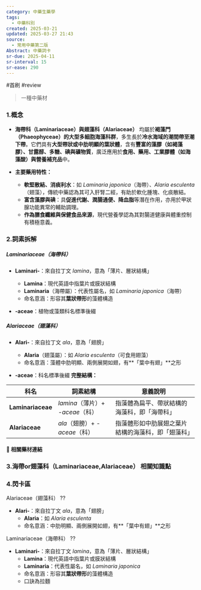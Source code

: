 ```yaml
---
category: 中藥生藥學
tags:
  - 中藥科別
created: 2025-03-21
updated: 2025-03-27 21:43
source:
  - 常用中藥第二版
Abstract: 中藥詞卡
sr-due: 2025-04-11
sr-interval: 15
sr-ease: 290
---
```

#首刷 #review
> 一種中藥材
### 1.概念
- **海帶科（Laminariaceae）與翅藻科（Alariaceae）** 均屬於**褐藻門（Phaeophyceae）的大型多細胞海藻科群**，多生長於**冷水海域的潮間帶至潮下帶**。它們具有**大型帶狀或中肋明顯的葉狀體**，含有**豐富的藻膠（如褐藻膠）、甘露醇、多糖、碘與礦物質**，廣泛應用於**食用、藥用、工業膠體（如海藻酸）與營養補充品**中。  

- **主要藥用特性：**  
  - **軟堅散結、消痰利水**：如 *Laminaria japonica*（海帶）、*Alaria esculenta*（翅藻），傳統中藥認為其可入肝腎二經，有助於軟化腫塊、化痰散結。  
  - **富含藻膠與碘**：具**促進代謝、潤腸通便、降血脂**等潛在作用，亦用於甲狀腺功能異常的輔助調理。  
  - **作為膳食纖維與保健食品來源**，現代營養學認為其對腸道健康與體重控制有積極意義。  

### 2.詞素拆解

##### Laminariaceae（海帶科）
- **Laminari-**：來自拉丁文 *lamina*，意為「薄片、層狀結構」  
  - **Lamina**：現代英語中指葉片或膜狀結構  
  - **Laminaria**（海帶屬）：代表性屬名，如 *Laminaria japonica*（海帶）
  - 命名意涵：形容其**葉狀帶形**的藻體構造

- **-aceae**：植物或藻類科名標準後綴

##### Alariaceae（翅藻科）
- **Alari-**：來自拉丁文 *ala*，意為「翅膀」  
  - **Alaria**（翅藻屬）：如 *Alaria esculenta*（可食用翅藻）  
  - 命名意涵：藻體中肋明顯、兩側展開如翅，有**「葉中有翅」**之形

- **-aceae**：科名標準後綴
**完整結構：**

| 科名                | 詞素結構                      | 意義說明                      |
| ----------------- | ------------------------- | ------------------------- |
| **Laminariaceae** | *lamina*（薄片）+ *-aceae*（科） | 指藻體為扁平、帶狀結構的海藻科，即「海帶科」    |
| **Alariaceae**    | *ala*（翅膀）+ *-aceae*（科）    | 指藻體形如中肋展翅之葉片結構的海藻科，即「翅藻科」 |

#### 📌 相關藥材連結




### 3.海帶or翅藻科（Laminariaceae,Alariaceae） 相關知識點






### 4.閃卡區


Alariaceae（翅藻科）
??
- **Alari-**：來自拉丁文 *ala*，意為「翅膀」  
  - **Alaria**：如 *Alaria esculenta* 
  - 命名意涵：中肋明顯、兩側展開如翅，有**「葉中有翅」**之形 <!--SR:!2025-03-31,4,290!2025-03-31,4,290-->


Laminariaceae（海帶科）
??
- **Laminari-**：來自拉丁文 *lamina*，意為「薄片、層狀結構」  
  - **Lamina**：現代英語中指葉片或膜狀結構  
  - **Laminaria**：代表性屬名，如 *Laminaria japonica*
  - 命名意涵：形容其**葉狀帶形**的藻體構造
  - 口訣為拉麵 <!--SR:!2025-03-31,4,290!2025-03-31,4,290-->